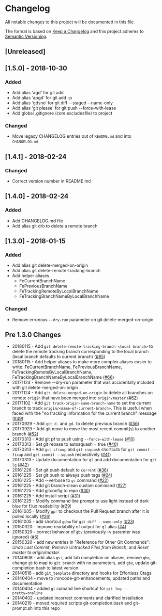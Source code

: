 # Changelog
All notable changes to this project will be documented in this file.

The format is based on [Keep a Changelog](http://keepachangelog.com/en/1.0.0/)
and this project adheres to [Semantic Versioning](http://semver.org/spec/v2.0.0.html).

## [Unreleased]

## [1.5.0] - 2018-10-30
### Added
- Add alias 'agd' for git add
- Add alias 'apgd' for git add -p
- Add alias 'gdsno' for git diff --staged --name-only
- Add alias 'git please' for git push --force-with-lease
- Add global .gitignore (core.excludesfile) to project

### Changed
- Move legacy CHANGELOG entries out of `README.md` and into `CHANGELOG.md`

## [1.4.1] - 2018-02-24
### Changed
- Correct version number in README.md

## [1.4.0] - 2018-02-24
### Added
- Add CHANGELOG.md file
- Add alias git drb to delete a remote branch

## [1.3.0] - 2018-01-15
### Added
- Add alias git delete-merged-on-origin
- Add alias git delete-remote-tracking-branch
- Add helper aliases
	- FeCurrentBranchName
	- FePreviousBranchName
	- FeTrackingRemoteByLocalBranchName
	- FeTrackingBranchNameByLocalBranchName

### Changed
- Remove erronous `--dry-run` parameter on git delete-merged-on-origin

## Pre 1.3.0 Changes
- 20180115 - Add `git delete-remote-tracking-branch <local branch>` to delete the remote tracking branch corresponding to the local branch (local branch defaults to current branch) ([#65](https://github.com/ironcodestudio/ironcode-git-enhancements/issues/65))
- 20180115 - Add helper aliases to make more complex aliases easier to write: FeCurrentBranchName, FePreviousBranchName, FeTrackingRemoteByLocalBranchName, FeTrackingBranchNameByLocalBranchName ([#66](https://github.com/ironcodestudio/ironcode-git-enhancements/issues/66))
- 20171124 - Remove --dry-run parameter that was accidentally included with git delete-merged-on-origin
- 20171124 - Add `git delete-merged-on-origin` to delete all branches on remote `origin` that have been merged into `origin/master` ([#62](https://github.com/ironcodestudio/ironcode-git-enhancements/issues/62))
- 20171102 - Add `git track-origin-same-branch-name` to set the current branch to track `origin/<name-of-current-branch>`. This is useful when faced with the "no tracking information for the current branch" message ([#49](https://github.com/ironcodestudio/ironcode-git-enhancements/issues/49))
- 20170929 - Add `git d-` and `gd-` to delete previous branch ([#56](https://github.com/ironcodestudio/ironcode-git-enhancements/issues/56))
- 20170929 - Add git move to move the most recent commit(s) to another branch ([#52](https://github.com/ironcodestudio/ironcode-git-enhancements/issues/52))
- 20170313 - Add git pf to push using `--force-with-lease` ([#10](https://github.com/ironcodestudio/ironcode-git-enhancements/issues/10))
- 20170313 - Set git rebase to autosquash = true ([#40](https://github.com/ironcodestudio/ironcode-git-enhancements/issues/40))
- 20170313 - Add `git cfixup` and `git csquash` shortcuts for `git commit --fixup` and `git commit --squash` respectively ([#41](https://github.com/ironcodestudio/ironcode-git-enhancements/issues/41))
- 20170313 - Update documentation for `gl` and add documentation for `git lg` ([#42](https://github.com/ironcodestudio/ironcode-git-enhancements/issues/42))
- 20161226 - Set git push default to `current` ([#36](https://github.com/ironcodestudio/ironcode-git-enhancements/issues/36))
- 20161225 - Set git push to always push tags ([#24](https://github.com/ironcodestudio/ironcode-git-enhancements/issues/24))
- 20161225 - Add --verbose to `gc` command ([#22](https://github.com/ironcodestudio/ironcode-git-enhancements/issues/22))
- 20161225 - Add git branch-clean custom command ([#27](https://github.com/ironcodestudio/ironcode-git-enhancements/issues/27))
- 20161225 - Add gitconfig to repo ([#30](https://github.com/ironcodestudio/ironcode-git-enhancements/issues/30))
- 20161225 - Add install script ([#31](https://github.com/ironcodestudio/ironcode-git-enhancements/issues/31))
- 20161225 - Modify command line prompt to use light instead of dark blue for f.lux readability ([#29](https://github.com/ironcodestudio/ironcode-git-enhancements/issues/29))
- 20161005 - Modify `gpr` to checkout the Pull Request branch after it is pulled locally ([#26](https://github.com/ironcodestudio/ironcode-git-enhancements/issues/26))
- 20161005 - add shortcut `gdno` for `git diff --name-only` ([#23](https://github.com/ironcodestudio/ironcode-git-enhancements/issues/23))
- 20150320 - improve readability of output for `gl` alias ([#4](https://github.com/ironcodestudio/ironcode-git-enhancements/issues/4))
- 20150320 - correct behavior of `gbv` (previously -v paramter was ignored) ([#5](https://github.com/ironcodestudio/ironcode-git-enhancements/issues/5))
- 20150320 - add new entries in "Reference for Other Git Commands":
_Undo Last Commit_, _Remove Untracked Files from Branch_, and _Reset master to origin/master_
- 20140808 - add alias `gsi`, add tab completion on aliases, remove `gbo`,
change `gb` to map to `git branch` with no parameters, add `gbv`, update
git-completion.bash to latest version
- 20140516 - add `git_template` directory and hooks for Effortless Ctags
- 20140404 - move to ironcode-git-enhancements, updated paths and documentation
- 20140404 - added `gl` comand line shortcut for `git log --pretty=oneline`
- 20140402 - updated incorrect comments and clarified installation
- 20140219 - moved required scripts git-completion.bash and git-prompt.sh into this repo
